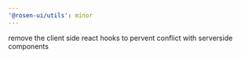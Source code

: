 ```yaml
---
'@rosen-ui/utils': minor
---
```


remove the client side react hooks to pervent conflict with serverside components
